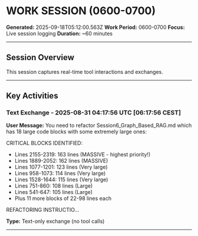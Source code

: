 # WORK SESSION (0600-0700)

**Generated:** 2025-09-18T05:12:00.563Z
**Work Period:** 0600-0700
**Focus:** Live session logging
**Duration:** ~60 minutes

---

## Session Overview

This session captures real-time tool interactions and exchanges.

---

## Key Activities

### Text Exchange - 2025-08-31 04:17:56 UTC [06:17:56 CEST]

**User Message:** You need to refactor Session6_Graph_Based_RAG.md which has 18 large code blocks with some extremely large ones:

CRITICAL BLOCKS IDENTIFIED:
- Lines 2155-2319: 163 lines (MASSIVE - highest priority!)
- Lines 1889-2052: 162 lines (MASSIVE)
- Lines 1077-1201: 123 lines (Very large)
- Lines 958-1073: 114 lines (Very large) 
- Lines 1528-1644: 115 lines (Very large)
- Lines 751-860: 108 lines (Large)
- Lines 541-647: 105 lines (Large)
- Plus 11 more blocks of 22-98 lines each

REFACTORING INSTRUCTIO...

**Type:** Text-only exchange (no tool calls)

---

